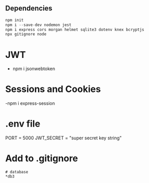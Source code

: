## Dependencies

```javascript
npm init
npm i --save-dev nodemon jest
npm i express cors morgan helmet sqlite3 dotenv knex bcryptjs
npx gitignore node
```

# JWT

- npm i jsonwebtoken

# Sessions and Cookies

-npm i express-session

# .env file

PORT = 5000
JWT_SECRET = "super secret key string"

# Add to .gitignore

```
# database
*db3
```

